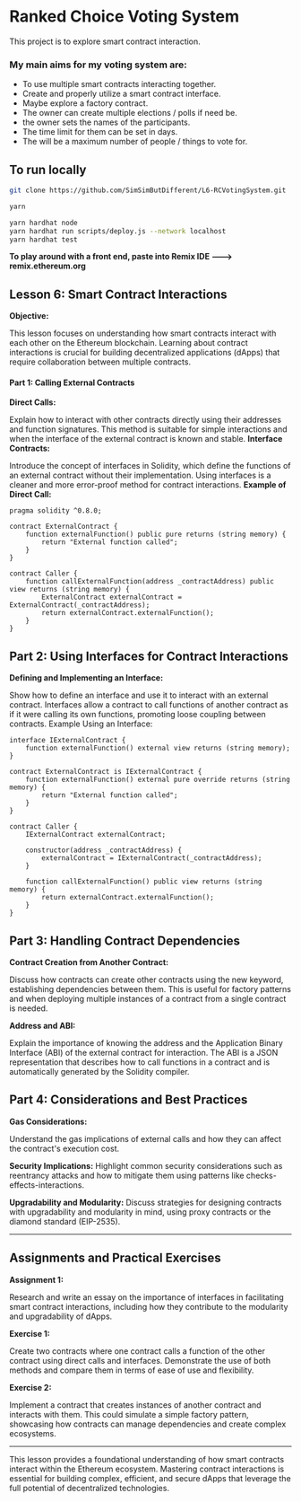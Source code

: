# Ranked Choice Voting System
This project is to explore smart contract interaction.

### My main aims for my voting system are:
- To use multiple smart contracts interacting together.
- Create and properly utilize a smart contract interface.
- Maybe explore a factory contract.
- The owner can create multiple elections / polls if need be.
- the owner sets the names of the participants.
- The time limit for them can be set in days.
- The will be a maximum number of people / things to vote for.

## To run locally

```bash
git clone https://github.com/SimSimButDifferent/L6-RCVotingSystem.git

yarn
```

```bash
yarn hardhat node
yarn hardhat run scripts/deploy.js --network localhost
yarn hardhat test
```

**To play around with a front end, paste into Remix IDE ---> remix.ethereum.org**

## Lesson 6: Smart Contract Interactions

**Objective:**

This lesson focuses on understanding how smart contracts interact with each other on the Ethereum blockchain. Learning about contract interactions is crucial for building decentralized applications (dApps) that require collaboration between multiple contracts.

#### Part 1: Calling External Contracts

**Direct Calls:**

Explain how to interact with other contracts directly using their addresses and function signatures. This method is suitable for simple interactions and when the interface of the external contract is known and stable.
**Interface Contracts:**

Introduce the concept of interfaces in Solidity, which define the functions of an external contract without their implementation. Using interfaces is a cleaner and more error-proof method for contract interactions.
**Example of Direct Call:**

```solidity
pragma solidity ^0.8.0;

contract ExternalContract {
    function externalFunction() public pure returns (string memory) {
        return "External function called";
    }
}

contract Caller {
    function callExternalFunction(address _contractAddress) public view returns (string memory) {
        ExternalContract externalContract = ExternalContract(_contractAddress);
        return externalContract.externalFunction();
    }
}
```

## Part 2: Using Interfaces for Contract Interactions

**Defining and Implementing an Interface:**

Show how to define an interface and use it to interact with an external contract. Interfaces allow a contract to call functions of another contract as if it were calling its own functions, promoting loose coupling between contracts.
Example Using an Interface:

```solidity
interface IExternalContract {
    function externalFunction() external view returns (string memory);
}

contract ExternalContract is IExternalContract {
    function externalFunction() external pure override returns (string memory) {
        return "External function called";
    }
}

contract Caller {
    IExternalContract externalContract;

    constructor(address _contractAddress) {
        externalContract = IExternalContract(_contractAddress);
    }

    function callExternalFunction() public view returns (string memory) {
        return externalContract.externalFunction();
    }
}
```

## Part 3: Handling Contract Dependencies

**Contract Creation from Another Contract:**

Discuss how contracts can create other contracts using the new keyword, establishing dependencies between them. This is useful for factory patterns and when deploying multiple instances of a contract from a single contract is needed.

**Address and ABI:**

Explain the importance of knowing the address and the Application Binary Interface (ABI) of the external contract for interaction. The ABI is a JSON representation that describes how to call functions in a contract and is automatically generated by the Solidity compiler.

## Part 4: Considerations and Best Practices

**Gas Considerations:**

Understand the gas implications of external calls and how they can affect the contract's execution cost.

**Security Implications:**
Highlight common security considerations such as reentrancy attacks and how to mitigate them using patterns like checks-effects-interactions.

**Upgradability and Modularity:** Discuss strategies for designing contracts with upgradability and modularity in mind, using proxy contracts or the diamond standard (EIP-2535).

---

## Assignments and Practical Exercises

**Assignment 1:**

Research and write an essay on the importance of interfaces in facilitating smart contract interactions, including how they contribute to the modularity and upgradability of dApps.

**Exercise 1:**

Create two contracts where one contract calls a function of the other contract using direct calls and interfaces. Demonstrate the use of both methods and compare them in terms of ease of use and flexibility.

**Exercise 2:**

Implement a contract that creates instances of another contract and interacts with them. This could simulate a simple factory pattern, showcasing how contracts can manage dependencies and create complex ecosystems.

---

This lesson provides a foundational understanding of how smart contracts interact within the Ethereum ecosystem. Mastering contract interactions is essential for building complex, efficient, and secure dApps that leverage the full potential of decentralized technologies.
